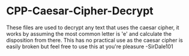 # CPP-Caesar-Cipher-Decrypt
These files are used to decrypt any text that uses the caesar cipher, it works by assuming the most common letter is 'e' and calculate the disposition from there. This has no practical use as the caesar cipher is easily broken but feel free to use this at you're pleasure -SirDale101
